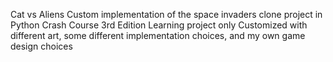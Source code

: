Cat vs Aliens
Custom implementation of the space invaders clone project in Python Crash Course 3rd Edition
Learning project only
Customized with different art, some different implementation choices, and my own game design choices
